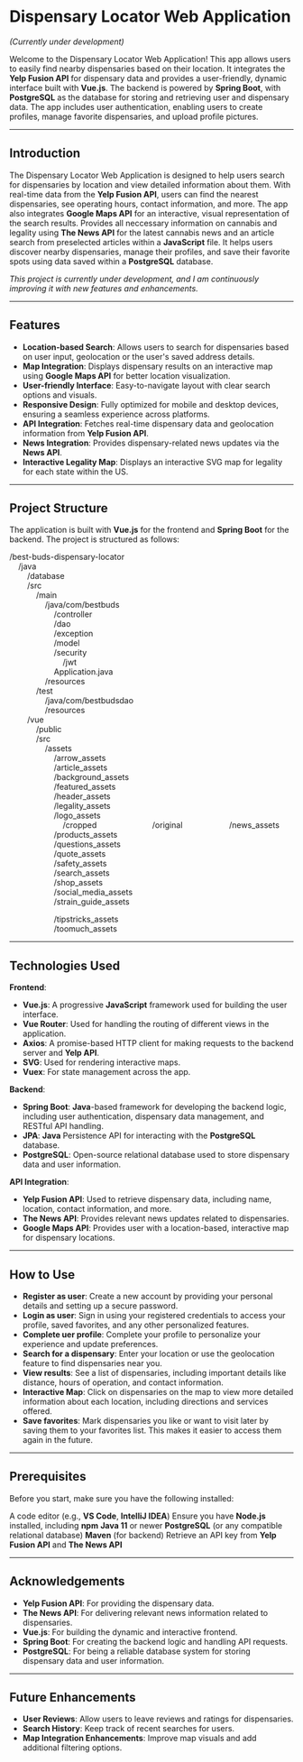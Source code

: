 # Dispensary Locator Web Application
<em>(Currently under development)</em>

Welcome to the Dispensary Locator Web Application! This app allows users to easily find nearby dispensaries based on their location. It integrates the **Yelp Fusion API** for dispensary data and provides a user-friendly, dynamic interface built with **Vue.js**. The backend is powered by **Spring Boot**, with **PostgreSQL** as the database for storing and retrieving user and dispensary data. The app includes user authentication, enabling users to create profiles, manage favorite dispensaries, and upload profile pictures.

---

## Introduction

The Dispensary Locator Web Application is designed to help users search for dispensaries by location and view detailed information about them. With real-time data from the **Yelp Fusion API**, users can find the nearest dispensaries, see operating hours, contact information, and more. The app also integrates **Google Maps API** for an interactive, visual representation of the search results. Provides all neccessary information on cannabis and legality using **The News API** for the latest cannabis news and an article search from preselected articles within a **JavaScript** file. It helps users discover nearby dispensaries, manage their profiles, and save their favorite spots using data saved within a **PostgreSQL** database.

<em>This project is currently under development, and I am continuously improving it with new features and enhancements.</em>

---

## Features

- **Location-based Search**: Allows users to search for dispensaries based on user input, geolocation or the user's saved address details.
- **Map Integration**: Displays dispensary results on an interactive map using **Google Maps API** for better location visualization.
- **User-friendly Interface**: Easy-to-navigate layout with clear search options and visuals.
- **Responsive Design**: Fully optimized for mobile and desktop devices, ensuring a seamless experience across platforms.
- **API Integration**: Fetches real-time dispensary data and geolocation information from **Yelp Fusion API**.
- **News Integration**: Provides dispensary-related news updates via the **News API**.
- **Interactive Legality Map**: Displays an interactive SVG map for legality for each state within the US. 

---

## Project Structure

The application is built with **Vue.js** for the frontend and **Spring Boot** for the backend. The project is structured as follows:

/best-buds-dispensary-locator <br>
&nbsp;&nbsp;&nbsp;&nbsp;/java <br>
&nbsp;&nbsp;&nbsp;&nbsp;&nbsp;&nbsp;&nbsp;&nbsp;/database <br>
&nbsp;&nbsp;&nbsp;&nbsp;&nbsp;&nbsp;&nbsp;&nbsp;/src <br>
&nbsp;&nbsp;&nbsp;&nbsp;&nbsp;&nbsp;&nbsp;&nbsp;&nbsp;&nbsp;&nbsp;&nbsp;/main <br>
&nbsp;&nbsp;&nbsp;&nbsp;&nbsp;&nbsp;&nbsp;&nbsp;&nbsp;&nbsp;&nbsp;&nbsp;&nbsp;&nbsp;&nbsp;&nbsp;/java/com/bestbuds <br>
&nbsp;&nbsp;&nbsp;&nbsp;&nbsp;&nbsp;&nbsp;&nbsp;&nbsp;&nbsp;&nbsp;&nbsp;&nbsp;&nbsp;&nbsp;&nbsp;&nbsp;&nbsp;&nbsp;&nbsp;/controller <br>
&nbsp;&nbsp;&nbsp;&nbsp;&nbsp;&nbsp;&nbsp;&nbsp;&nbsp;&nbsp;&nbsp;&nbsp;&nbsp;&nbsp;&nbsp;&nbsp;&nbsp;&nbsp;&nbsp;&nbsp;/dao <br>
&nbsp;&nbsp;&nbsp;&nbsp;&nbsp;&nbsp;&nbsp;&nbsp;&nbsp;&nbsp;&nbsp;&nbsp;&nbsp;&nbsp;&nbsp;&nbsp;&nbsp;&nbsp;&nbsp;&nbsp;/exception <br>
&nbsp;&nbsp;&nbsp;&nbsp;&nbsp;&nbsp;&nbsp;&nbsp;&nbsp;&nbsp;&nbsp;&nbsp;&nbsp;&nbsp;&nbsp;&nbsp;&nbsp;&nbsp;&nbsp;&nbsp;/model <br>
&nbsp;&nbsp;&nbsp;&nbsp;&nbsp;&nbsp;&nbsp;&nbsp;&nbsp;&nbsp;&nbsp;&nbsp;&nbsp;&nbsp;&nbsp;&nbsp;&nbsp;&nbsp;&nbsp;&nbsp;/security <br>
&nbsp;&nbsp;&nbsp;&nbsp;&nbsp;&nbsp;&nbsp;&nbsp;&nbsp;&nbsp;&nbsp;&nbsp;&nbsp;&nbsp;&nbsp;&nbsp;&nbsp;&nbsp;&nbsp;&nbsp;&nbsp;&nbsp;&nbsp;&nbsp;/jwt <br>
&nbsp;&nbsp;&nbsp;&nbsp;&nbsp;&nbsp;&nbsp;&nbsp;&nbsp;&nbsp;&nbsp;&nbsp;&nbsp;&nbsp;&nbsp;&nbsp;&nbsp;&nbsp;&nbsp;&nbsp;Application.java <br>
&nbsp;&nbsp;&nbsp;&nbsp;&nbsp;&nbsp;&nbsp;&nbsp;&nbsp;&nbsp;&nbsp;&nbsp;&nbsp;&nbsp;&nbsp;&nbsp;/resources <br>
&nbsp;&nbsp;&nbsp;&nbsp;&nbsp;&nbsp;&nbsp;&nbsp;&nbsp;&nbsp;&nbsp;&nbsp;/test <br>
&nbsp;&nbsp;&nbsp;&nbsp;&nbsp;&nbsp;&nbsp;&nbsp;&nbsp;&nbsp;&nbsp;&nbsp;&nbsp;&nbsp;&nbsp;&nbsp;/java/com/bestbudsdao <br>
&nbsp;&nbsp;&nbsp;&nbsp;&nbsp;&nbsp;&nbsp;&nbsp;&nbsp;&nbsp;&nbsp;&nbsp;&nbsp;&nbsp;&nbsp;&nbsp;/resources <br>
&nbsp;&nbsp;&nbsp;&nbsp;&nbsp;&nbsp;&nbsp;&nbsp;/vue <br>
&nbsp;&nbsp;&nbsp;&nbsp;&nbsp;&nbsp;&nbsp;&nbsp;&nbsp;&nbsp;&nbsp;&nbsp;/public <br>
&nbsp;&nbsp;&nbsp;&nbsp;&nbsp;&nbsp;&nbsp;&nbsp;&nbsp;&nbsp;&nbsp;&nbsp;/src <br>
&nbsp;&nbsp;&nbsp;&nbsp;&nbsp;&nbsp;&nbsp;&nbsp;&nbsp;&nbsp;&nbsp;&nbsp;&nbsp;&nbsp;&nbsp;&nbsp;/assets <br>
&nbsp;&nbsp;&nbsp;&nbsp;&nbsp;&nbsp;&nbsp;&nbsp;&nbsp;&nbsp;&nbsp;&nbsp;&nbsp;&nbsp;&nbsp;&nbsp;&nbsp;&nbsp;&nbsp;&nbsp;/arrow_assets <br>
&nbsp;&nbsp;&nbsp;&nbsp;&nbsp;&nbsp;&nbsp;&nbsp;&nbsp;&nbsp;&nbsp;&nbsp;&nbsp;&nbsp;&nbsp;&nbsp;&nbsp;&nbsp;&nbsp;&nbsp;/article_assets <br>
&nbsp;&nbsp;&nbsp;&nbsp;&nbsp;&nbsp;&nbsp;&nbsp;&nbsp;&nbsp;&nbsp;&nbsp;&nbsp;&nbsp;&nbsp;&nbsp;&nbsp;&nbsp;&nbsp;&nbsp;/background_assets <br>
&nbsp;&nbsp;&nbsp;&nbsp;&nbsp;&nbsp;&nbsp;&nbsp;&nbsp;&nbsp;&nbsp;&nbsp;&nbsp;&nbsp;&nbsp;&nbsp;&nbsp;&nbsp;&nbsp;&nbsp;/featured_assets <br>
&nbsp;&nbsp;&nbsp;&nbsp;&nbsp;&nbsp;&nbsp;&nbsp;&nbsp;&nbsp;&nbsp;&nbsp;&nbsp;&nbsp;&nbsp;&nbsp;&nbsp;&nbsp;&nbsp;&nbsp;/header_assets <br>
&nbsp;&nbsp;&nbsp;&nbsp;&nbsp;&nbsp;&nbsp;&nbsp;&nbsp;&nbsp;&nbsp;&nbsp;&nbsp;&nbsp;&nbsp;&nbsp;&nbsp;&nbsp;&nbsp;&nbsp;/legality_assets <br>
&nbsp;&nbsp;&nbsp;&nbsp;&nbsp;&nbsp;&nbsp;&nbsp;&nbsp;&nbsp;&nbsp;&nbsp;&nbsp;&nbsp;&nbsp;&nbsp;&nbsp;&nbsp;&nbsp;&nbsp;/logo_assets <br>
&nbsp;&nbsp;&nbsp;&nbsp;&nbsp;&nbsp;&nbsp;&nbsp;&nbsp;&nbsp;&nbsp;&nbsp;&nbsp;&nbsp;&nbsp;&nbsp;&nbsp;&nbsp;&nbsp;&nbsp;&nbsp;&nbsp;&nbsp;&nbsp;/cropped
&nbsp;&nbsp;&nbsp;&nbsp;&nbsp;&nbsp;&nbsp;&nbsp;&nbsp;&nbsp;&nbsp;&nbsp;&nbsp;&nbsp;&nbsp;&nbsp;&nbsp;&nbsp;&nbsp;&nbsp;&nbsp;&nbsp;&nbsp;&nbsp;/original
&nbsp;&nbsp;&nbsp;&nbsp;&nbsp;&nbsp;&nbsp;&nbsp;&nbsp;&nbsp;&nbsp;&nbsp;&nbsp;&nbsp;&nbsp;&nbsp;&nbsp;&nbsp;&nbsp;&nbsp;/news_assets <br>
&nbsp;&nbsp;&nbsp;&nbsp;&nbsp;&nbsp;&nbsp;&nbsp;&nbsp;&nbsp;&nbsp;&nbsp;&nbsp;&nbsp;&nbsp;&nbsp;&nbsp;&nbsp;&nbsp;&nbsp;/products_assets <br>
&nbsp;&nbsp;&nbsp;&nbsp;&nbsp;&nbsp;&nbsp;&nbsp;&nbsp;&nbsp;&nbsp;&nbsp;&nbsp;&nbsp;&nbsp;&nbsp;&nbsp;&nbsp;&nbsp;&nbsp;/questions_assets <br>
&nbsp;&nbsp;&nbsp;&nbsp;&nbsp;&nbsp;&nbsp;&nbsp;&nbsp;&nbsp;&nbsp;&nbsp;&nbsp;&nbsp;&nbsp;&nbsp;&nbsp;&nbsp;&nbsp;&nbsp;/quote_assets <br>
&nbsp;&nbsp;&nbsp;&nbsp;&nbsp;&nbsp;&nbsp;&nbsp;&nbsp;&nbsp;&nbsp;&nbsp;&nbsp;&nbsp;&nbsp;&nbsp;&nbsp;&nbsp;&nbsp;&nbsp;/safety_assets <br>
&nbsp;&nbsp;&nbsp;&nbsp;&nbsp;&nbsp;&nbsp;&nbsp;&nbsp;&nbsp;&nbsp;&nbsp;&nbsp;&nbsp;&nbsp;&nbsp;&nbsp;&nbsp;&nbsp;&nbsp;/search_assets <br>
&nbsp;&nbsp;&nbsp;&nbsp;&nbsp;&nbsp;&nbsp;&nbsp;&nbsp;&nbsp;&nbsp;&nbsp;&nbsp;&nbsp;&nbsp;&nbsp;&nbsp;&nbsp;&nbsp;&nbsp;/shop_assets <br>
&nbsp;&nbsp;&nbsp;&nbsp;&nbsp;&nbsp;&nbsp;&nbsp;&nbsp;&nbsp;&nbsp;&nbsp;&nbsp;&nbsp;&nbsp;&nbsp;&nbsp;&nbsp;&nbsp;&nbsp;/social_media_assets <br>
&nbsp;&nbsp;&nbsp;&nbsp;&nbsp;&nbsp;&nbsp;&nbsp;&nbsp;&nbsp;&nbsp;&nbsp;&nbsp;&nbsp;&nbsp;&nbsp;&nbsp;&nbsp;&nbsp;&nbsp;/strain_guide_assets <br>

&nbsp;&nbsp;&nbsp;&nbsp;&nbsp;&nbsp;&nbsp;&nbsp;&nbsp;&nbsp;&nbsp;&nbsp;&nbsp;&nbsp;&nbsp;&nbsp;&nbsp;&nbsp;&nbsp;&nbsp;/tipstricks_assets <br>
&nbsp;&nbsp;&nbsp;&nbsp;&nbsp;&nbsp;&nbsp;&nbsp;&nbsp;&nbsp;&nbsp;&nbsp;&nbsp;&nbsp;&nbsp;&nbsp;&nbsp;&nbsp;&nbsp;&nbsp;/toomuch_assets <br>

---

## Technologies Used
**Frontend**:
- **Vue.js**: A progressive **JavaScript** framework used for building the user interface.
- **Vue Router**: Used for handling the routing of different views in the application.
- **Axios**: A promise-based HTTP client for making requests to the backend server and **Yelp API**.
- **SVG**: Used for rendering interactive maps.
- **Vuex**: For state management across the app.

**Backend**:
- **Spring Boot**: **Java**-based framework for developing the backend logic, including user authentication, dispensary data management, and RESTful API handling.
- **JPA**: **Java** Persistence API for interacting with the **PostgreSQL** database.
- **PostgreSQL**: Open-source relational database used to store dispensary data and user information.

**API Integration**:
- **Yelp Fusion API**: Used to retrieve dispensary data, including name, location, contact information, and more.
- **The News API**: Provides relevant news updates related to dispensaries.
- **Google Maps API**: Provides user with a location-based, interactive map for dispensary locations.

---

## How to Use

- **Register as user**: Create a new account by providing your personal details and setting up a secure password.
- **Login as user**: Sign in using your registered credentials to access your profile, saved favorites, and any other personalized features.
- **Complete uer profile**: Complete your profile to personalize your experience and update preferences.
- **Search for a dispensary**: Enter your location or use the geolocation feature to find dispensaries near you.
- **View results**: See a list of dispensaries, including important details like distance, hours of operation, and contact information.
- **Interactive Map**: Click on dispensaries on the map to view more detailed information about each location, including directions and services offered.
- **Save favorites**: Mark dispensaries you like or want to visit later by saving them to your favorites list. This makes it easier to access them again in the future.

---

## Prerequisites
Before you start, make sure you have the following installed:

A code editor (e.g., **VS Code**, **IntelliJ IDEA**)
Ensure you have **Node.js** installed, including **npm**
**Java 11** or newer
**PostgreSQL** (or any compatible relational database)
**Maven** (for backend)
Retrieve an API key from **Yelp Fusion API** and **The News API**

---

## Acknowledgements

- **Yelp Fusion API**: For providing the dispensary data.
- **The News API**: For delivering relevant news information related to dispensaries.
- **Vue.js**: For building the dynamic and interactive frontend.
- **Spring Boot**: For creating the backend logic and handling API requests.
- **PostgreSQL**: For being a reliable database system for storing dispensary data and user information.

---

## Future Enhancements

- **User Reviews**: Allow users to leave reviews and ratings for dispensaries.
- **Search History**: Keep track of recent searches for users.
- **Map Integration Enhancements**: Improve map visuals and add additional filtering options.
